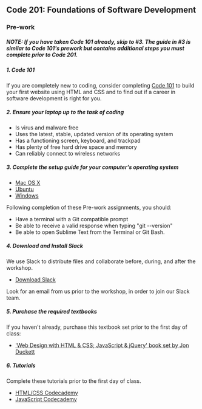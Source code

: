 Code 201: Foundations of Software Development
-----------------------

### Pre-work

##### NOTE: If you have taken Code 101 already, skip to #3. The guide in #3 is similar to Code 101's prework but contains additional steps you must complete prior to Code 201.

##### 1. Code 101
If you are completely new to coding, consider completing [Code 101](https://www.codefellows.org/courses/code-101/intro-to-software-development-and-careers-in-tech) to build your first website using HTML and CSS and to find out if a career in software development is right for you.

##### 2. Ensure your laptop up to the task of coding

  - Is virus and malware free
  - Uses the latest, stable, updated version of its operating system
  - Has a functioning screen, keyboard, and trackpad
  - Has plenty of free hard drive space and memory
  - Can reliably connect to wireless networks

##### 3. Complete the setup guide for your computer's operating system

  - [Mac OS X](prework/mac/1_terminal.md)
  - [Ubuntu](prework/ubuntu/1_terminal.md)
  - [Windows](prework/windows/1_terminal.md)

Following completion of these Pre-work assignments, you should:
 - Have a terminal with a Git compatible prompt
 - Be able to receive a valid response when typing "git --version"
 - Be able to open Sublime Text from the Terminal or Git Bash.

##### 4. Download and Install Slack

We use Slack to distribute files and collaborate before, during, and after the workshop.

  - [Download Slack](https://slack.com/apps)

Look for an email from us prior to the workshop, in order to join our Slack team.

##### 5. Purchase the required textbooks

If you haven't already, purchase this textbook set prior to the first day of class:

  - ['Web Design with HTML & CSS; JavaScript & jQuery' book set by Jon Duckett](http://www.amazon.com/Web-Design-HTML-JavaScript-jQuery/dp/1119038634/ref=mt_hardcover?_encoding=UTF8&me=)

##### 6. Tutorials
Complete these tutorials prior to the first day of class.

   - [HTML/CSS Codecademy](https://www.codecademy.com/tracks/web)
   - [JavaScript Codecademy](https://www.codecademy.com/tracks/javascript)

